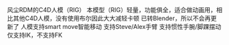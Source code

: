 风尘RDM的C4D人模（RIG）
本模型（RIG）轻量，功能俱全，适合做动画用，相比其他C4D人模，没有使用布尔因此大大减轻卡顿
已转Blender，所以不会再更新了
人模支持smart move智能移动
支持Steve/Alex手臂
支持惯性手腕/脚踝摆动
仅支持IK，不支持FK
